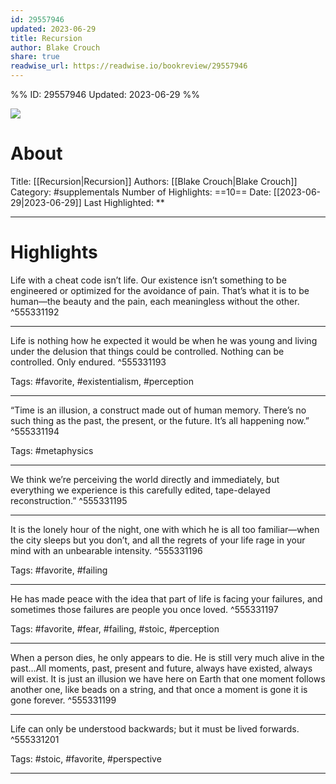 ```yaml
---
id: 29557946
updated: 2023-06-29
title: Recursion
author: Blake Crouch
share: true
readwise_url: https://readwise.io/bookreview/29557946
---
```


%%
ID: 29557946
Updated: 2023-06-29
%%

![]( https://images-na.ssl-images-amazon.com/images/I/51HsFY3rRBL._SL500_.jpg)

# About
Title: [[Recursion|Recursion]]
Authors: [[Blake Crouch|Blake Crouch]]
Category: #supplementals
Number of Highlights: ==10==
Date: [[2023-06-29|2023-06-29]]
Last Highlighted: **

---

# Highlights

Life with a cheat code isn’t life. Our existence isn’t something to be engineered or optimized for the avoidance of pain. That’s what it is to be human—the beauty and the pain, each meaningless without the other. ^555331192

---
Life is nothing how he expected it would be when he was young and living under the delusion that things could be controlled. Nothing can be controlled. Only endured. ^555331193

Tags: #favorite, #existentialism, #perception

---
“Time is an illusion, a construct made out of human memory. There’s no such thing as the past, the present, or the future. It’s all happening now.” ^555331194

Tags: #metaphysics

---
We think we’re perceiving the world directly and immediately, but everything we experience is this carefully edited, tape-delayed reconstruction.” ^555331195

---
It is the lonely hour of the night, one with which he is all too familiar—when the city sleeps but you don’t, and all the regrets of your life rage in your mind with an unbearable intensity. ^555331196

Tags: #favorite, #failing

---
He has made peace with the idea that part of life is facing your failures, and sometimes those failures are people you once loved. ^555331197

Tags: #favorite, #fear, #failing, #stoic, #perception

---
When a person dies, he only appears to die. He is still very much alive in the past…All moments, past, present and future, always have existed, always will exist. It is just an illusion we have here on Earth that one moment follows another one, like beads on a string, and that once a moment is gone it is gone forever. ^555331199

---
Life can only be understood backwards; but it must be lived forwards. ^555331201

Tags: #stoic, #favorite, #perspective

---